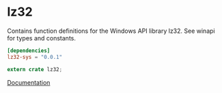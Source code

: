 # lz32 #
Contains function definitions for the Windows API library lz32. See winapi for types and constants.

```toml
[dependencies]
lz32-sys = "0.0.1"
```

```rust
extern crate lz32;
```

[Documentation](https://retep998.github.io/doc/lz32/)
